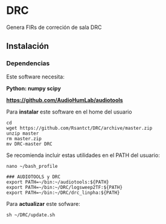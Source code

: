 # DRC

Genera FIRs de correción de sala DRC


## Instalación

### Dependencias

Este software necesita:

**Python: numpy scipy**

**https://github.com/AudioHumLab/audiotools**


Para **instalar** este software en el home del usuario

  ```
  cd
  wget https://github.com/Rsantct/DRC/archive/master.zip
  unzip master
  rm master.zip
  mv DRC-master DRC
  ```

Se recomienda incluir estas utilidades en el PATH del usuario:

  ```
  nano ~/bash_profile
  ```

  ```
  ### AUDIOTOOLS y DRC
  export PATH=~/bin:~/audiotools:${PATH}
  export PATH=~/bin:~/DRC/logsweep2TF:${PATH}
  export PATH=~/bin:~/DRC/drc_linpha:${PATH}
  ```

Para **actualizar** este sofware:

  ```
  sh ~/DRC/update.sh
  ```  
 
